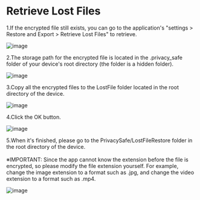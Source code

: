 # Retrieve Lost Files

 1.If the encrypted file still exists, you can go to the application's "settings > Restore and Export > Retrieve Lost Files" to retrieve.

![image](https://github.com/kaku2015/PrivacySafeDocs/blob/master/LostFile/1.jpg)

2.The storage path for the encrypted file is located in the .privacy_safe folder of your device's root directory (the folder is a hidden folder).

![image](https://github.com/kaku2015/PrivacySafeDocs/blob/master/LostFile/2.jpg)

3.Copy all the encrypted files to the LostFile folder located in the root directory of the device.

![image](https://github.com/kaku2015/PrivacySafeDocs/blob/master/LostFile/3.jpg)

4.Click the OK button.

![image](https://github.com/kaku2015/PrivacySafeDocs/blob/master/LostFile/4.jpg)

5.When it's finished, please go to the PrivacySafe/LostFileRestore folder in the root directory of the device. 
<br><br>※IMPORTANT: Since the app cannot know the extension before the file is encrypted, so please modify the file extension yourself. For example, change the image extension to a format such as .jpg, and change the video extension to a format such as .mp4.

![image](https://github.com/kaku2015/PrivacySafeDocs/blob/master/LostFile/5.jpg)
